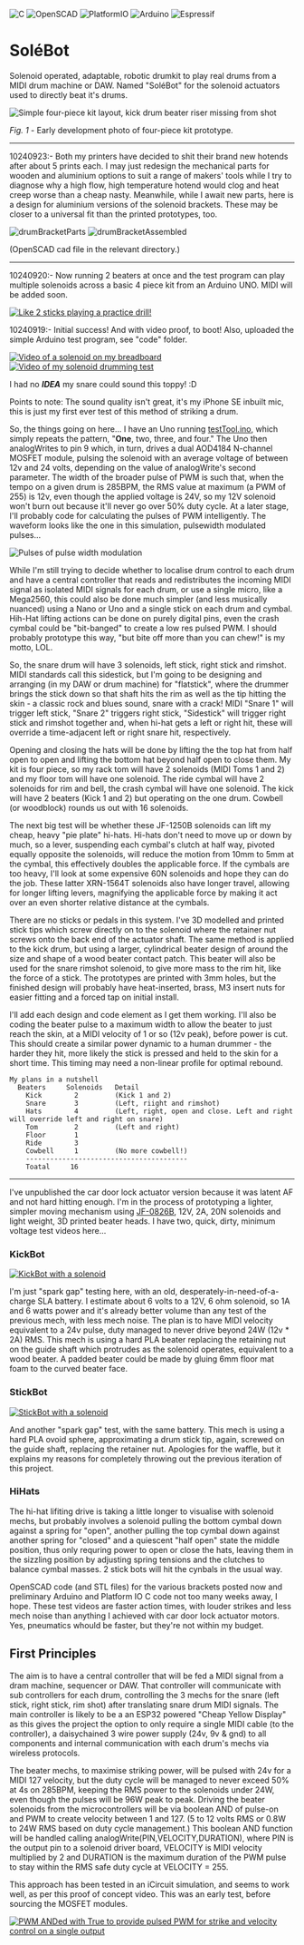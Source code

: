 ![C](https://img.shields.io/badge/c-%2300599C.svg?style=for-the-badge&logo=c&logoColor=white) ![[OpenSCAD](https://openscad.org)](https://github.com/crunchysteve/Solebot/blob/main/images/openscad.png?raw=true) ![PlatformIO](https://img.shields.io/badge/PlatformIO-%23222.svg?style=for-the-badge&logo=platformio&logoColor=%23f5822a) ![Arduino](https://img.shields.io/badge/-Arduino-00979D?style=for-the-badge&logo=Arduino&logoColor=white) ![Espressif](https://img.shields.io/badge/espressif-E7352C.svg?style=for-the-badge&logo=espressif&logoColor=white)

# SoléBot
Solenoid operated, adaptable, robotic drumkit to play real drums from a MIDI drum machine or DAW. Named "SoléBot" for the solenoid actuators used to directly beat it's drums.

![Simple four-piece kit layout, kick drum beater riser missing from shot](https://github.com/crunchysteve/SoleBot/blob/main/images/drumset.jpg)

*Fig. 1* - Early development photo of four-piece kit prototype.

---
10240923:- Both my printers have decided to shit their brand new hotends after about 5 prints each. I may just redesign the mechanical parts for wooden and aluminium options to suit a range of makers' tools while I try to diagnose why a high flow, high temperature hotend would clog and heat creep worse than a cheap nasty. Meanwhile, while I await new parts, here is a design for aluminium versions of the solenoid brackets. These may be closer to a universal fit than the printed prototypes, too.

![drumBracketParts](https://github.com/user-attachments/assets/1f792c37-387c-4307-ad32-f42957ae3051)
![drumBracketAssembled](https://github.com/user-attachments/assets/cf3dc659-a84e-4dcf-82a1-357d19f53589)

(OpenSCAD cad file in the relevant directory.)

---

10240920:- Now running 2 beaters at once and the test program can play multiple solenoids across a basic 4 piece kit from an Arduino UNO. MIDI will be added soon.

[![Like 2 sticks playing a practice drill!](https://img.youtube.com/vi/GSSUouHyVOM/0.jpg)](https://youtu.be/GSSUouHyVOM)

10240919:- Initial success! And with video proof, to boot! Also, uploaded the simple Arduino test program, see "code" folder.

[![Video of a solenoid on my breadboard](https://img.youtube.com/vi/0h4IAesiM5w/0.jpg)](https://youtu.be/0h4IAesiM5w)
[![Video of my solenoid drumming test](https://img.youtube.com/vi/Kuo8L1GTG-U/0.jpg)](https://youtu.be/Kuo8L1GTG-U)

I had no ***IDEA*** my snare could sound this toppy! :D

Points to note: The sound quality isn't great, it's my iPhone SE inbuilt mic, this is just my first ever test of this method of striking a drum.

So, the things going on here... I have an Uno running [testTool.ino](./code/testTool/testTool.ino), which simply repeats the pattern, "**One**, two, three, and four." The Uno then analogWrites to pin 9 which, in turn, drives a dual AOD4184 N-channel MOSFET module, pulsing the solenoid with an average voltage of between 12v and 24 volts, depending on the value of analogWrite's second parameter. The width of the broader pulse of PWM is such that, when the tempo on a given drum is 285BPM, the RMS value at maximum (a PWM of 255) is 12v, even though the applied voltage is 24V, so my 12V solenoid won't burn out because it'll never go over 50% duty cycle. At a later stage, I'll probably code for calculating the pulses of PWM intelligently. The waveform looks like the one in this simulation, pulsewidth modulated pulses...

![Pulses of pulse width modulation](https://img.youtube.com/vi/VhJ9suvsufc/0.jpg)

While I'm still trying to decide whether to localise drum control to each drum and have a central controller that reads and redistributes the incoming MIDI signal as isolated MIDI signals for each drum, or use a single micro, like a Mega2560, this could also be done much simpler (and less musically nuanced) using a Nano or Uno and a single stick on each drum and cymbal. Hih-Hat lifting actions can be done on purely digital pins, even the crash cymbal could be "bit-banged" to create a low res pulsed PWM. I should probably prototype this way, "but bite off more than you can chew!" is my motto, LOL.

So, the snare drum will have 3 solenoids, left stick, right stick and rimshot. MIDI standards call this sidestick, but I'm going to be designing and arranging (in my DAW or drum machine) for "flatstick", where the drummer brings the stick down so that shaft hits the rim as well as the tip hitting the skin - a classic rock and blues sound, snare with a crack! MIDI "Snare 1" will trigger left stick, "Snare 2" triggers right stick, "Sidestick" will trigger right stick and rimshot together and, when hi-hat gets a left or right hit, these will override a time-adjacent left or right snare hit, respectively. 

Opening and closing the hats will be done by lifting the the top hat from half open to open and lifting the bottom hat beyond half open to close them. My kit is four piece, so my rack tom will have 2 solenoids (MIDI Toms 1 and 2) and my floor tom will have one solenoid. The ride cymbal will have 2 solenoids for rim and bell, the crash cymbal will have one solenoid. The kick will have 2 beaters (Kick 1 and 2) but operating on the one drum. Cowbell (or woodblock) rounds us out with 16 solenoids.

The next big test will be whether these JF-1250B solenoids can lift my cheap, heavy "pie plate" hi-hats. Hi-hats don't need to move up or down by much, so a lever, suspending each cymbal's clutch at half way, pivoted equally opposite the solenoids, will reduce the motion from 10mm to 5mm at the cymbal, this effectively doubles the applicable force. If the cymbals are too heavy, I'll look at some expensive 60N solenoids and hope they can do the job. These latter XRN-1564T solenoids also have longer travel, allowing for longer lifting levers, magnifying the applicable force by making it act over an even shorter relative distance at the cymbals.

There are no sticks or pedals in this system. I've 3D modelled and printed stick tips which screw directly on to the solenoid where the retainer nut screws onto the back end of the actuator shaft. The same method is applied to the kick drum, but using a larger, cylindrical beater design of around the size and shape of a wood beater contact patch. This beater will also be used for the snare rimshot solenoid, to give more mass to the rim hit, like the force of a stick. The prototypes are printed with 3mm holes, but the finished design will probably have heat-inserted, brass, M3 insert nuts for easier fitting and a forced tap on initial install.

I'll add each design and code element as I get them working. I'll also be coding the beater pulse to a maximum width to allow the beater to just reach the skin, at a MIDI velocity of 1 or so (12v peak), before power is cut. This should create a similar power dynamic to a human drummer - the harder they hit, more likely the stick is pressed and held to the skin for a short time. This timing may need a non-linear profile for optimal rebound.

```
My plans in a nutshell
  Beaters     Solenoids   Detail
    Kick        2         (Kick 1 and 2)
    Snare       3         (Left, riight and rimshot)
    Hats        4         (Left, right, open and close. Left and right will override left and right on snare)
    Tom         2         (Left and right)
    Floor       1
    Ride        3
    Cowbell     1         (No more cowbell!)
    ----------------------------------------
    Toatal     16
```
---

I've unpublished the car door lock actuator version because it was latent AF and not hard hitting enough. I'm in the process of prototyping a lighter, simpler moving mechanism using [JF-0826B](https://www.google.com/search?q=JF-0826B+solenoid&rlz=1C5CHFA_enAU930AU930&oq=JF-0826B+solenoid&gs_lcrp=EgZjaHJvbWUyBggAEEUYOTIGCAEQRRhAMgYIAhBFGDsyBggDEEUYPdIBCDQ2NDdqMGo3qAIAsAIA&sourceid=chrome&ie=UTF-8), 12V, 2A, 20N solenoids and light weight, 3D printed beater heads. I have two, quick, dirty, minimum voltage test videos here...

### KickBot
[![KickBot with a solenoid](https://img.youtube.com/vi/OM4pcrr3s-8/0.jpg)](https://youtu.be/OM4pcrr3s-8)

I'm just "spark gap" testing here, with an old, desperately-in-need-of-a-charge SLA battery. I estimate about 6 volts to a 12V, 6 ohm solenoid, so 1A and 6 watts power and it's already better volume than any test of the previous mech, with less mech noise. The plan is to have MIDI velocity equivalent to a 24v pulse, duty managed to never drive beyond 24W (12v * 2A) RMS. This mech is using a hard PLA beater replacing the retaining nut on the guide shaft which protrudes as the solenoid operates, equivalent to a wood beater. A padded beater could be made by gluing 6mm floor mat foam to the curved beater face.

### StickBot
[![StickBot with a solenoid](https://img.youtube.com/vi/Nz2LlsDFKx4/0.jpg)](https://youtu.be/Nz2LlsDFKx4)

And another "spark gap" test, with the same battery. This mech is using a hard PLA ovoid sphere, approximating a drum stick tip, again, screwed on the guide shaft, replacing the retainer nut. Apologies for the waffle, but it explains my reasons for completely throwing out the previous iteration of this project.

### HiHats
The hi-hat lifiting drive is taking a little longer to visualise with solenoid mechs, but probably involves a solenoid pulling the bottom cymbal down against a spring for "open", another pulling the top cymbal down against another spring for "closed" and a quiescent "half open" state the middle position, thus only requring power to open or close the hats, leaving them in the sizzling position by adjusting spring tensions and the clutches to balance cymbal masses. 2 stick bots will hit the cynbals in the usual way.

OpenSCAD code (and STL files) for the various brackets posted now and preliminary Arduino and Platform IO C code not too many weeks away, I hope. These test videos are faster action times, with louder strikes and less mech noise than anything I achieved with car door lock actuator motors. Yes, pneumatics whould be faster, but they're not within my budget.

## First Principles
The aim is to have a central controller that will be fed a MIDI signal from a dram machine, sequencer or DAW. That controller will communicate with sub controllers for each drum, controlling the 3 mechs for the snare (left stick, right stick, rim shot) after translating snare drum MIDI signals. The main controller is likely to be a an ESP32 powered "Cheap Yellow Display" as this gives the project the option to only require a single MIDI cable (to the controller), a daisychained 3 wire power supply (24v, 9v & gnd) to all components and internal communication with each drum's mechs via wireless protocols.

The beater mechs, to maximise striking power, will be pulsed with 24v for a MIDI 127 velocity, but the duty cycle will be managed to never exceed 50% at 4s on 285BPM, keeping the RMS power to the solenoids under 24W, even though the pulses will be 96W peak to peak. Driving the beater solenoids from the microcontrollers will be via boolean AND of pulse-on and PWM to create velocity between 1 and 127. (5 to 12 volts RMS or 0.8W to 24W RMS based on duty cycle management.) This boolean AND function will be handled calling analogWrite(PIN,VELOCITY,DURATION), where PIN is the output pin to a solenoid driver board, VELOCITY is MIDI velocity multiplied by 2 and DURATION is the maximum duration of the PWM pulse to stay within the RMS safe duty cycle at VELOCITY = 255.

This approach has been tested in an iCircuit simulation, and seems to work well, as per this proof of concept video. This was an early test, before sourcing the MOSFET modules.

[![PWM ANDed with True to provide pulsed PWM for strike and velocity control on a single output](https://img.youtube.com/vi/VhJ9suvsufc/0.jpg)](https://youtu.be/VhJ9suvsufc)

